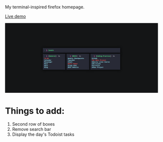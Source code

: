 My terminal-inspired firefox homepage.

[Live demo](https://aadilayub.github.io/Start-Page/) 

![Screenshot](screenshot.png)

# Things to add: 

1. Second row of boxes
2. Remove search bar
3. Display the day's Todoist tasks

